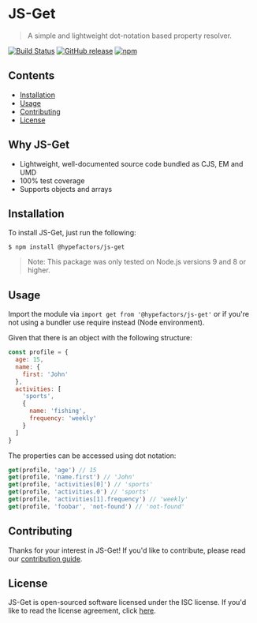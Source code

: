 # JS-Get
> A simple and lightweight dot-notation based property resolver.


[![Build Status](https://travis-ci.org/hypefactors/js-get.svg?branch=master)](https://travis-ci.org/hypefactors/js-get)
[![GitHub release](https://img.shields.io/github/release/hypefactors/js-get.svg)](https://github.com/hypefactors/js-get)
[![npm](https://img.shields.io/npm/dt/js-get.svg)](https://www.npmjs.com/package/js-get)


## Contents

- [Installation](#installation)
- [Usage](#usage)
- [Contributing](#contributing)
- [License](#license)

## Why JS-Get

- Lightweight, well-documented source code bundled as CJS, EM and UMD
- 100% test coverage
- Supports objects and arrays

## Installation
To install JS-Get, just run the following:

```console
$ npm install @hypefactors/js-get
```

> Note: This package was only tested on Node.js versions 9 and 8 or higher.

## Usage

Import the module via `import get from '@hypefactors/js-get'` or if you're not using a bundler use require instead (Node environment).

Given that there is an object with the following structure:
```javascript
const profile = {
  age: 15,
  name: {
    first: 'John'
  },
  activities: [
    'sports',
    {
      name: 'fishing',
      frequency: 'weekly'
    }
  ]
}
```

The properties can be accessed using dot notation:
```javascript
get(profile, 'age') // 15
get(profile, 'name.first') // 'John'
get(profile, 'activities[0]') // 'sports'
get(profile, 'activities.0') // 'sports'
get(profile, 'activities[1].frequency') // 'weekly'
get(profile, 'foobar', 'not-found') // 'not-found'
```

## Contributing

Thanks for your interest in JS-Get! If you'd like to contribute, please read our [contribution guide](contribution.md).

## License

JS-Get is open-sourced software licensed under the ISC license. If you'd like to read the license agreement, click [here](LICENSE).
